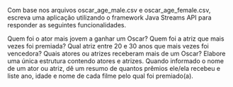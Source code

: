 Com base nos arquivos oscar_age_male.csv e oscar_age_female.csv, escreva uma aplicação utilizando o framework Java Streams API para responder as seguintes funcionalidades.

Quem foi o ator mais jovem a ganhar um Oscar?
Quem foi a atriz que mais vezes foi premiada?
Qual atriz entre 20 e 30 anos que mais vezes foi vencedora?
Quais atores ou atrizes receberam mais de um Oscar? Elabore uma única estrutura contendo atores e atrizes.
Quando informado o nome de um ator ou atriz, dê um resumo de quantos prêmios ele/ela recebeu e liste ano, idade e nome de cada filme pelo qual foi premiado(a).